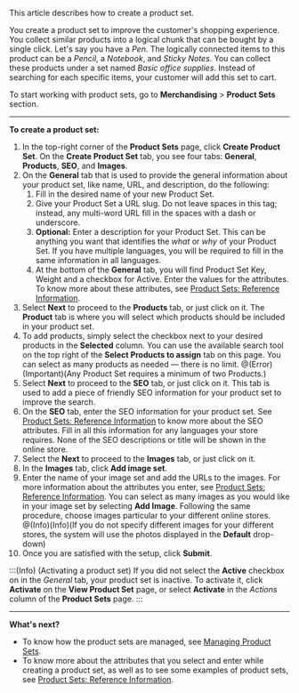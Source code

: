 This article describes how to create a product set.

You create a product set to improve the customer's shopping experience. You collect similar products into a logical chunk that can be bought by a single click. Let's say you have a _Pen_. The logically connected items to this product can be a _Pencil_, a _Notebook_, and _Sticky Notes_. You can collect these products under a set named _Basic office supplies_. Instead of searching for each specific items, your customer will add this set to cart.

To start working with product sets, go to **Merchandising** > **Product Sets** section.

***

**To create a product set:**
1. In the top-right corner of the **Product Sets** page, click **Create Product Set**.
    On the **Create Product Set** tab, you see four tabs: **General**, **Products**, **SEO**, and **Images**.
2. On the **General** tab that is used to provide the general information about your product set, like name, URL, and description, do the following:
    1. Fill in the desired name of your new Product Set.
    2. Give your Product Set a URL slug. Do not leave spaces in this tag; instead, any multi-word URL fill in the spaces with a dash or underscore.
    3. **Optional:** Enter a description for your Product Set. This can be anything you want that identifies the _what_ or _why_ of your Product Set.
    If you have multiple languages, you will be required to fill in the same information in all languages. 
    4. At the bottom of the **General** tab, you will find Product Set Key, Weight and a checkbox for Active. Enter the values for the attributes. To know more about these attributes, see [Product Sets: Reference Information](https://documentation.spryker.com/docs/en/en/product-sets-reference-information).
3. Select **Next** to proceed to the **Products** tab, or just click on it.
    The **Product** tab is where you will select which products should be included in your product set. 
4. To add products, simply select the checkbox next to your desired products in the **Selected** column. You can use the available search tool on the top right of the **Select Products to assign** tab on this page. You can select as many products as needed — there is no limit.
    @(Error)(Important)(Any Product Set requires a minimum of two Products.)
5. Select **Next** to proceed to the **SEO** tab, or just click on it.
    This tab is used to add a piece of friendly SEO information for your product set to improve the search.
6. On the **SEO** tab, enter the SEO information for your product set. See [Product Sets: Reference Information](https://documentation.spryker.com/docs/en/en/product-sets-reference-information) to know more about the SEO attributes. Fill in all this information for any languages your store requires. None of the SEO descriptions or title will be shown in the online store.
7. Select the **Next** to proceed to the **Images** tab, or just click on it.
8. In the **Images** tab, click **Add image set**.
9. Enter the name of your image set and add the URLs to the images. For more information about the attributes you enter, see [Product Sets: Reference Information](https://documentation.spryker.com/docs/en/en/product-sets-reference-information). You can select as many images as you would like in your image set by selecting **Add Image**.
Following the same procedure, choose images particular to your different online stores.
    @(Info)(Info)(If you do not specify different images for your different stores, the system will use the photos displayed in the **Default** drop-down)
10. Once you are satisfied with the setup, click **Submit**.

:::(Info) (Activating a product set)
If you did not select the **Active** checkbox on in the *General* tab, your product set is inactive. 
To activate it, click **Activate** on the **View Product Set** page, or select **Activate** in the _Actions_ column of the **Product Sets** page.
:::


***
**What's next?**

* To know how the product sets are managed, see [Managing Product Sets](https://documentation.spryker.com/docs/en/en/managing-product-sets).
* To know more about the attributes that you select and enter while creating a product set, as well as to see some examples of product sets, see [Product Sets: Reference Information](https://documentation.spryker.com/docs/en/en/product-sets-reference-information).

